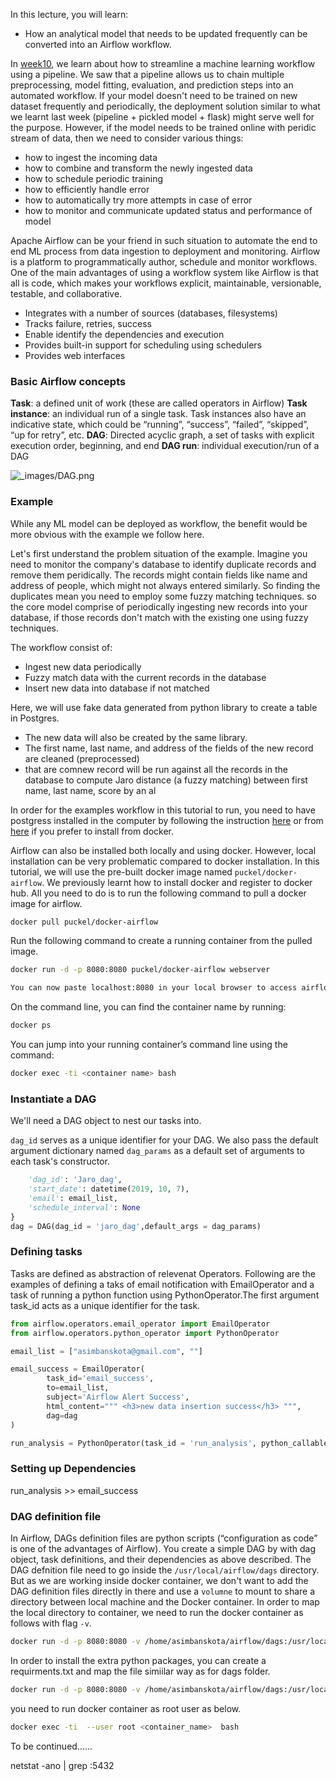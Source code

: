 In this lecture, you will learn:


- How an analytical model that needs to be updated frequently can be converted into an Airflow workflow. 


In [week10](https://github.com/abanskota/t81_577_data_science/blob/master/weekly_materials/week10/notebooks/scikit-learn-pipeline.ipynb), we learn about how to streamline a machine learning workflow using a pipeline. We saw that a pipeline allows us to chain multiple preprocessing, model fitting, evaluation, and prediction steps into an automated workflow. If your model doesn't need to be trained on new dataset frequently and periodically, the deployment solution similar to what we learnt last week (pipeline + pickled model + flask) might serve well for the purpose. However, if the model needs to be trained online with peridic stream of data, then we need to consider various things:

- how to ingest the incoming data
- how to combine and transform the newly ingested data
- how to schedule periodic training
- how to efficiently handle error
- how to automatically try more attempts in case of error
- how to monitor and communicate updated status and performance of model

Apache Airflow can be your friend in such situation to automate the end to end ML process from data ingestion to deployment and monitoring. Airflow is a platform to programmatically author, schedule and monitor workflows. One of the main advantages of using a workflow system like Airflow is that all is code, which makes your workflows explicit, maintainable, versionable, testable, and collaborative.

- Integrates with a number of sources (databases, filesystems)
- Tracks failure, retries, success
- Enable identify the dependencies and execution
- Provides built-in support for scheduling using schedulers
- Provides web interfaces


### Basic Airflow concepts

**Task**: a defined unit of work (these are called operators in Airflow)
**Task instance**: an individual run of a single task. Task instances also have an indicative state, which could be “running”, “success”, “failed”, “skipped”, “up for retry”, etc.
**DAG**: Directed acyclic graph, a set of tasks with explicit execution order, beginning, and end
**DAG run**: individual execution/run of a DAG

<img src="https://airflow-tutorial.readthedocs.io/en/latest/_images/DAG.png" alt="_images/DAG.png"/>


### Example

While any ML model can be deployed as workflow, the benefit would be more obvious with the example we follow here.


Let's first understand the problem situation of the example. Imagine you need to monitor the company's database to identify duplicate records and remove them peridically. The records might contain fields like name and address of people, which might not always entered similarly. So finding the duplicates mean you need to employ some fuzzy matching techniques. so the core model comprise of periodically ingesting new records into your database, if those records don't match with the existing one using fuzzy techniques.

The workflow consist of:

- Ingest new data periodically 
- Fuzzy match data with the current records in the database 
- Insert new data into database if not matched

Here, we will use fake data generated from python library to create a table in Postgres.
- The new data will also be created by the same library. 
- The first name, last name, and address of the fields of the new record are cleaned (preprocessed)
- that are comnew record will be run against all the records in the database to compute Jaro distance (a fuzzy matching) between first name, last name, score by an al

In order for the examples workflow in this tutorial to run, you need to have postgress installed in the computer by following the instruction [here](https://github.com/abanskota/t81_577_data_science/blob/master/weekly_materials/week5/docs/accessing-data-from-postgres.md) or from [here](
https://blog.crunchydata.com/blog/easy-postgresql-10-and-pgadmin-4-setup-with-docker) if you prefer to install from docker.

Airflow can also be installed both locally and using docker. However, local installation can be very problematic compared to docker installation. In this tutorial, we will use the pre-built docker image named `puckel/docker-airflow`. We previously learnt how to install docker and register to docker hub. All you need to do is to run the following command to pull a docker image for airflow.

```bash
docker pull puckel/docker-airflow
```

 Run the following command to create a running container from the pulled image.

```bash
docker run -d -p 8080:8080 puckel/docker-airflow webserver

You can now paste localhost:8080 in your local browser to access airflow UI.

```
On the command line, you can find the container name by running:

```bash
docker ps
```

You can jump into your running container’s command line using the command:
```bash
docker exec -ti <container name> bash
```

### Instantiate a DAG
We'll need a DAG object to nest our tasks into. 

`dag_id` serves as a unique identifier for your DAG. We also pass the default argument dictionary named `dag_params` as a default set of arguments to each task's constructor.

```python dag_params = {
    'dag_id': 'Jaro_dag',
    'start_date': datetime(2019, 10, 7),
    'email': email_list,
    'schedule_interval': None
}
dag = DAG(dag_id = 'jaro_dag',default_args = dag_params)
```

### Defining tasks

Tasks are defined as abstraction of relevenat Operators. Following are the examples of defining a taks of email notification with EmailOperator and a task of running a python function using  PythonOperator.The first argument task_id acts as a unique identifier for the task.

```python
from airflow.operators.email_operator import EmailOperator
from airflow.operators.python_operator import PythonOperator

email_list = ["asimbanskota@gmail.com", ""]

email_success = EmailOperator(
        task_id='email_success',
        to=email_list,
        subject='Airflow Alert Success',
        html_content=""" <h3>new data insertion success</h3> """,
        dag=dag
)

run_analysis = PythonOperator(task_id = 'run_analysis', python_callable = run_analysis, dag = dag)
```

### Setting up Dependencies
run_analysis >> email_success


### DAG definition file

In Airflow, DAGs definition files are python scripts (“configuration as code” is one of the advantages of Airflow). You create a simple DAG by with dag object, task definitions, and their dependencies as above described. The DAG defnition file need to go inside the `/usr/local/airflow/dags` directory. But as we are working inside docker container, we don't want to add the DAG definition files directly in there and use a `volumne` to mount to share a directory between local machine and the Docker container. In order to map the local directory to container, we need to run the docker container as follows with flag `-v`.

```bash
docker run -d -p 8080:8080 -v /home/asimbanskota/airflow/dags:/usr/local/airflow/dags puckel/docker-airflow webserver
```

In order to install the extra python packages, you can create a requirments.txt and map the file simiilar way as for dags folder.
```bash
docker run -d -p 8080:8080 -v /home/asimbanskota/airflow/dags:/usr/local/airflow/dags -v $(pwd)/requirements.txt:/requirements.txt  puckel/docker-airflow webserver
```

you need to run docker container as root user as below.
```bash
docker exec -ti  --user root <container_name>  bash
```

To be continued......


netstat -ano | grep :5432

